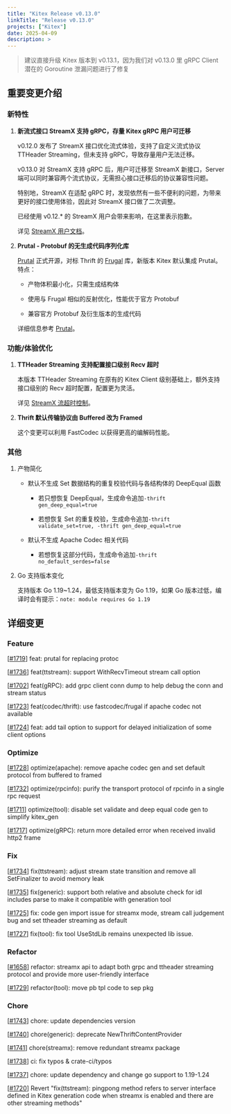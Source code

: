 ```yaml
---
title: "Kitex Release v0.13.0"
linkTitle: "Release v0.13.0"
projects: ["Kitex"]
date: 2025-04-09
description: >
---
```


> 建议直接升级 Kitex 版本到 v0.13.1，因为我们对 v0.13.0 里 gRPC Client 潜在的 Goroutine 泄漏问题进行了修复

## **重要变更介绍**

### **新特性**
1. **新流式接口 StreamX 支持 gRPC，存量 Kitex gRPC 用户可迁移**
    
    v0.12.0 发布了 StreamX 接口优化流式体验，支持了自定义流式协议 TTHeader Streaming，但未支持 gRPC，导致存量用户无法迁移。

    v0.13.0 对 StreamX 支持 gRPC 后，用户可迁移至 StreamX 新接口，Server 端可以同时兼容两个流式协议，无需担心接口迁移后的协议兼容性问题。

    特别地，StreamX 在适配 gRPC 时，发现依然有一些不便利的问题，为带来更好的接口使用体验，因此对 StreamX 接口做了二次调整。

    已经使用 v0.12.* 的 StreamX 用户会带来影响，在这里表示抱歉。

    详见 [StreamX 用户文档](/zh/docs/kitex/tutorials/basic-feature/streamx)。

2. **Prutal - Protobuf 的无生成代码序列化库**

    [Prutal](https://github.com/cloudwego/prutal) 正式开源，对标 Thrift 的 [Frugal](https://github.com/cloudwego/frugal) 库，新版本 Kitex 默认集成 Prutal。特点：

    - 产物体积最小化，只需生成结构体

    - 使用与 Frugal 相似的反射优化，性能优于官方 Protobuf

    - 兼容官方 Protobuf 及衍生版本的生成代码

    详细信息参考 [Prutal](/zh/docs/kitex/tutorials/code-gen/prutal)。

### **功能/体验优化**
1. **TTHeader Streaming 支持配置接口级别 Recv 超时**

    本版本 TTHeader Streaming 在原有的 Kitex Client 级别基础上，额外支持接口级别的 Recv 超时配置，配置更为灵活。

    详见 [StreamX 流超时控制](/zh/docs/kitex/tutorials/basic-feature/streamx/streamx_timeout_control/)。

2. **Thrift 默认传输协议由 Buffered 改为 Framed**

    这个变更可以利用 FastCodec 以获得更高的编解码性能。

### **其他**
1. 产物简化

    - 默认不生成 Set 数据结构的重复校验代码与各结构体的 DeepEqual 函数

      - 若只想恢复 DeepEqual，生成命令追加```-thrift gen_deep_equal=true```

      - 若想恢复 Set 的重复校验，生成命令追加```-thrift validate_set=true, -thrift gen_deep_equal=true```

    - 默认不生成 Apache Codec 相关代码

      - 若想恢复这部分代码，生成命令追加```-thrift no_default_serdes=false```
2. Go 支持版本变化
    
    支持版本 Go 1.19~1.24，最低支持版本变为 Go 1.19，如果 Go 版本过低，编译时会有提示：```note: module requires Go 1.19```

## **详细变更**
### Feature
[[#1719](https://github.com/cloudwego/kitex/pull/1719)] feat: prutal for replacing protoc

[[#1736](https://github.com/cloudwego/kitex/pull/1736)] feat(ttstream): support WithRecvTimeout stream call option

[[#1702](https://github.com/cloudwego/kitex/pull/1702)] feat(gRPC): add grpc client conn dump to help debug the conn and stream status

[[#1723](https://github.com/cloudwego/kitex/pull/1723)] feat(codec/thrift): use fastcodec/frugal if apache codec not available

[[#1724](https://github.com/cloudwego/kitex/pull/1724)] feat: add tail option to support for delayed initialization of some client options

### Optimize
[[#1728](https://github.com/cloudwego/kitex/pull/1728)] optimize(apache): remove apache codec gen and set default protocol from buffered to framed

[[#1732](https://github.com/cloudwego/kitex/pull/1732)] optimize(rpcinfo): purify the transport protocol of rpcinfo in a single rpc request

[[#1711](https://github.com/cloudwego/kitex/pull/1711)] optimize(tool): disable set validate and deep equal code gen to simplify kitex_gen

[[#1717](https://github.com/cloudwego/kitex/pull/1717)] optimize(gRPC): return more detailed error when received invalid http2 frame

### Fix
[[#1734](https://github.com/cloudwego/kitex/pull/1734)] fix(ttstream): adjust stream state transition and remove all SetFinalizer to avoid memory leak

[[#1735](https://github.com/cloudwego/kitex/pull/1735)] fix(generic): support both relative and absolute check for idl includes parse to make it compatible with generation tool

[[#1725](https://github.com/cloudwego/kitex/pull/1725)] fix: code gen import issue for streamx mode, stream call judgement bug and set ttheader streaming as default

[[#1727](https://github.com/cloudwego/kitex/pull/1727)] fix(tool): fix tool UseStdLib remains unexpected lib issue.

### Refactor
[[#1658](https://github.com/cloudwego/kitex/pull/1658)] refactor: streamx api to adapt both grpc and ttheader streaming protocol and provide more user-friendly interface

[[#1729](https://github.com/cloudwego/kitex/pull/1729)] refactor(tool): move pb tpl code to sep pkg

### Chore
[[#1743](https://github.com/cloudwego/kitex/pull/1743)] chore: update dependencies version

[[#1740](https://github.com/cloudwego/kitex/pull/1740)] chore(generic): deprecate NewThriftContentProvider

[[#1741](https://github.com/cloudwego/kitex/pull/1741)] chore(streamx): remove redundant streamx package

[[#1738](https://github.com/cloudwego/kitex/pull/1738)] ci: fix typos & crate-ci/typos

[[#1737](https://github.com/cloudwego/kitex/pull/1737)] chore: update dependency and change go support to 1.19-1.24

[[#1720](https://github.com/cloudwego/kitex/pull/1720)] Revert "fix(ttstream): pingpong method refers to server interface defined in Kitex generation code when streamx is enabled and there are other streaming methods"
